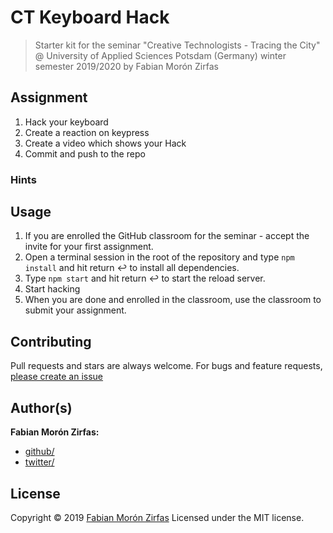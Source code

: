 # CT Keyboard Hack

> Starter kit for the seminar "Creative Technologists - Tracing the City" @ University of Applied Sciences Potsdam (Germany) winter semester 2019/2020 by Fabian Morón Zirfas

## Assignment

1. Hack your keyboard
2. Create a reaction on keypress
3. Create a video which shows your Hack
4. Commit and push to the repo

### Hints

## Usage

1. If you are enrolled the GitHub classroom for the seminar - accept the invite for your first assignment.
2. Open a terminal session in the root of the repository and type `npm install`  and hit return ↩ to install all dependencies.
3. Type `npm start` and hit return ↩ to start the reload server.
4. Start hacking
5. When you are done and enrolled in the classroom, use the classroom to submit your assignment.

## Contributing

Pull requests and stars are always welcome. For bugs and feature requests, [please create an issue](https://github.com/FH-Potsdam/dma/issues)

## Author(s)

**Fabian Morón Zirfas:**

- [github/](https://github.com/fabianmoronzirfas)
- [twitter/](http://twitter.com/fmoronzirfas)

## License

Copyright © 2019 [Fabian Morón Zirfas](https://fabianmoronzirfas.me)
Licensed under the MIT license.
